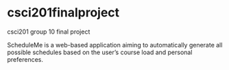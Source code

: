 # csci201finalproject
csci201 group 10 final project

ScheduleMe is a web-based application aiming to automatically generate all possible schedules based on the user’s course load and personal preferences. 
